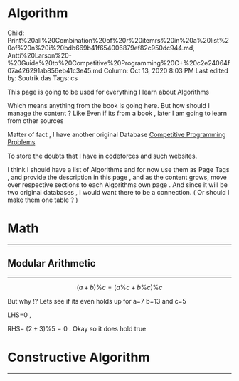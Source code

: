 # Algorithm

Child: Print%20all%20Combination%20of%20r%20itemrs%20in%20a%20list%20of%20n%20i%20bdb669b41f654006879ef82c950dc944.md, Antti%20Larson%20-%20Guide%20to%20Competitive%20Programming%20C+%20c2e24064f07a426291ab856eb41c3e45.md
Column: Oct 13, 2020 8:03 PM
Last edited by: Soutrik das
Tags: cs

This page is going to be used for everything I learn about Algorithms 

Which means anything from the book is going here. But how should I manage the content ? Like Even if its from a book , later I am going to learn from other sources 

Matter of fact , I have another original Database [Competitive Programming Problems](Competitive%20Programming%20Problems%200f1f69d1e31045769f6f4e46f5ce06b0.md) 

To store the doubts that  I have in codeforces and such websites.

I think I should have a list of Algorithms and for now use them as Page Tags , and provide the description in this page , and as the content grows, move over respective sections to each Algorithms own page . And since it will be two original databases , I would want there to be a connection. ( Or should I make them one table ? ) 

# Math

---

## Modular Arithmetic

---

$$(a+b)\%c=(a\%c+b\%c)\%c$$

But why !? Lets see if its even holds up for a=7 b=13 and c=5

LHS=0 , 

RHS= $(2+3)\%5=0$ . Okay so it does hold true 

# Constructive Algorithm

---